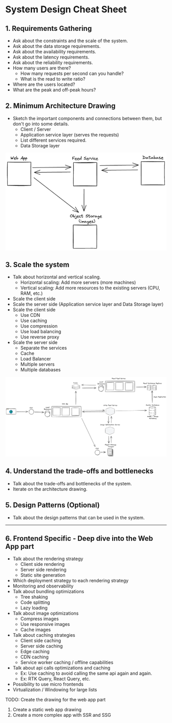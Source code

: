 # System Design Cheat Sheet

## 1. Requirements Gathering

- Ask about the constraints and the scale of the system.
- Ask about the data storage requirements.
- Ask about the availability requirements.
- Ask about the latency requirements.
- Ask about the reliability requirements.
- How many users are there?
  - How many requests per second can you handle?
  - What is the read to write ratio?
- Where are the users located?
- What are the peak and off-peak hours?

## 2. Minimum Architecture Drawing

- Sketch the important components and connections between them, but don't go into some details.
  - Client / Server
  - Application service layer (serves the requests)
  - List different services required.
  - Data Storage layer

![Minimum Architecture Drawing](./minimum-architecture.excalidraw.png)

## 3. Scale the system

- Talk about horizontal and vertical scaling.
  - Horizontal scaling: Add more servers (more machines)
  - Vertical scaling: Add more resources to the existing servers (CPU, RAM, etc.)
- Scale the client side
- Scale the server side (Application service layer and Data Storage layer)
- Scale the client side
  - Use CDN
  - Use caching
  - Use compression
  - Use load balancing
  - Use reverse proxy
- Scale the server side
  - Separate the services
  - Cache
  - Load Balancer
  - Multiple servers
  - Multiple databases

![Scale the system](./scale-minimum-architecture.excalidraw.png)

## 4. Understand the trade-offs and bottlenecks

- Talk about the trade-offs and bottlenecks of the system.
- Iterate on the architecture drawing.

## 5. Design Patterns (Optional)

- Talk about the design patterns that can be used in the system.

---

## 6. Frontend Specific - Deep dive into the Web App part

- Talk about the rendering strategy
  - Client side rendering
  - Server side rendering
  - Static site generation
- Which deployment strategy to each rendering strategy
- Monitoring and observability
- Talk about bundling optimizations
  - Tree shaking
  - Code splitting
  - Lazy loading
- Talk about image optimizations
  - Compress images
  - Use responsive images
  - Cache images
- Talk about caching strategies
  - Client side caching
  - Server side caching
  - Edge caching
  - CDN caching
  - Service worker caching / offline capabilities
- Talk about api calls optimizations and caching
  - Ex: Use caching to avoid calling the same api again and again.
  - Ex: RTK Query, React Query, etc.
- Possibility to use micro frontends
- Virtualization / Windowing for large lists

TODO: Create the drawing for the web app part

1. Create a static web app drawing
2. Create a more complex app with SSR and SSG
